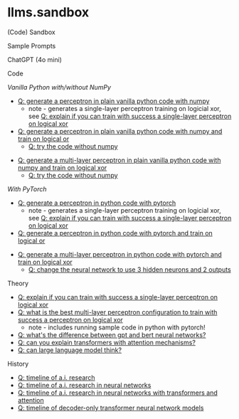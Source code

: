 # llms.sandbox

(Code) Sandbox



Sample Prompts


ChatGPT (4o mini)

Code

_Vanilla Python with/without NumPy_

- [Q: generate a perceptron in plain vanilla python code with numpy](perceptron/perceptron/)
   - note - generates a single-layer perceptron training on logicial xor, see [Q: explain if you can train with success a single-layer perceptron on logical xor](theory/non-linear/)
- [Q: generate a perceptron in plain vanilla python code with numpy and train on logical or](perceptron/perceptron-ii/)
  - [Q: try the code without numpy](perceptron/perceptron-iib/)

<!-- multi-layer perceptrons (mlp) -->

- [Q: generate a multi-layer perceptron in plain vanilla python code with numpy and train on logical xor](perceptron/perceptron-v2/)
  - [Q: try the code without numpy](perceptron/perceptron-v2b/)



_With PyTorch_

- [Q: generate a perceptron in python code with pytorch](perceptron-pytorch/perceptron-pytorch/)
   - note - generates a single-layer perceptron training on logicial xor, see [Q: explain if you can train with success a single-layer perceptron on logical xor](theory/non-linear/)
- [Q: generate a perceptron in python code with pytorch and train on logical or](perceptron-pytorch/perceptron-pytorch-ii/)


<!-- multi-layer perceptrons (mlp) -->

- [Q: generate a multi-layer perceptron in python code with pytorch and train on logical xor](perceptron-pytorch/perceptron-pytorch-v2)
  - [Q: change the neural network to use 3 hidden neurons and 2 outputs](perceptron-pytorch/perceptron-pytorch-v2b/)



Theory

- [Q: explain if you can train with success a single-layer perceptron on logical xor](theory/non-linear/)
- [Q: what is the best multi-layer perceptron configuration to train with success a perceptron on logical xor](theory/xor-model/)
  - note - includes running sample code in python with pytorch!
- [Q: what's the difference between gpt and bert neural networks?](theory/gpt-vs-bert/)
- [Q: can you explain transformers with attention mechanisms?](theory/transformers/)
- [Q: can large language model think?](theory/think/)


History

- [Q: timeline of a.i. research](history/timeline-ai/)
- [Q: timeline of a.i. research in neural networks](history/timeline-ai-nn/)
- [Q: timeline of a.i. research in neural networks with transformers and attention](history/timeline-ai-nn-transformers/)
- [Q: timeline of decoder-only transformer neural network models](history/timeline-ai-nn-transformers-decode/)



